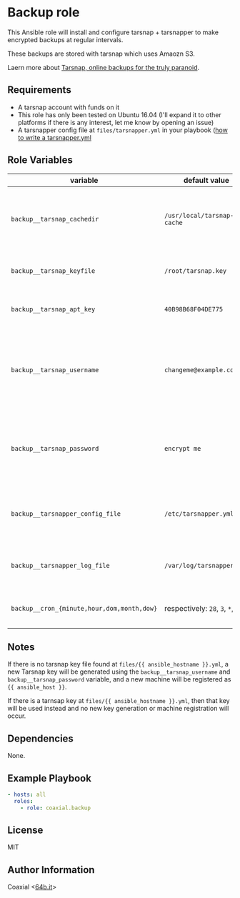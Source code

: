 Backup role
=========

This Ansible role will install and configure tarsnap + tarsnapper to make
encrypted backups at regular intervals.

These backups are stored with tarsnap which uses Amaozn S3.

Laern more about [Tarsnap, online backups for the truly paranoid](https://tarsnap.com).

Requirements
------------

- A tarsnap account with funds on it
- This role has only been tested on Ubuntu 16.04 (I'll expand it to other
  platforms if there is any interest, let me know by opening an issue)
- A tarsnapper config file at `files/tarsnapper.yml` in your playbook ([how to write a tarsnapper.yml](https://github.com/miracle2k/tarsnapper#using-a-configuration-file)

Role Variables
--------------

variable | default value | purpose
--- | --- | ---
`backup__tarsnap_cachedir` | `/usr/local/tarsnap-cache` | Sets the directory tarsnap will use to cache backups (cf. [tarsnap.conf man page](https://www.tarsnap.com/man-tarsnap.conf.5.html)
`backup__tarsnap_keyfile` | `/root/tarsnap.key` | Sets the path where the tarsnap key will be saved
`backup__tarsnap_apt_key` | `40B98B68F04DE775` | ID for the key used to sign the tarsnap package
`backup__tarsnap_username` | `changeme@example.com` | Username for tarnsap.com (only required if you want to generate a new tarsnap key)
`backup__tarsnap_password` | `encrypt me` | Password for tarnsap.com (only required if you want to generate a new tarsnap key)
`backup__tarsnapper_config_file` | `/etc/tarsnapper.yml` | Sets the path where the tarsnapper jobs configuration will be saved
`backup__tarsnapper_log_file` | `/var/log/tarsnapper.log` | Sets the path to where the cronjob logs will be written
`backup__cron_{minute,hour,dom,month,dow}` | respectively: `28`, `3`, `*`, `*`, `*` | Interval at which to run tarsnap for backups

Notes
-----

If there is no tarsnap key file found at `files/{{ ansible_hostname }}.yml`, a
new Tarsnap key will be generated using the `backup__tarsnap_username` and
`backup__tarsnap_password` variable, and a new machine will be registered as
`{{ ansible_host }}`.

If there is a tarnsap key at `files/{{ ansible_hostname }}.yml`, then that key
will be used instead and no new key generation or machine registration will
occur.


Dependencies
------------

None.

Example Playbook
----------------

```yaml
- hosts: all
  roles:
    - role: coaxial.backup
```

License
-------

MIT

Author Information
------------------

Coaxial <[64b.it](https://64b.it)>
